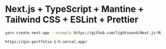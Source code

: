 # Next.js + TypeScript + Mantine + Tailwind CSS + ESLint + Prettier

```bash
yarn create next-app --example https://github.com/lightsound/Next.js-Mantine-TailwindCSS
```

```公開ページ
https://qin-portfolio-1-h.vercel.app/
```
